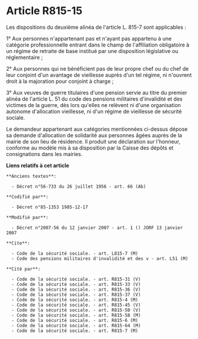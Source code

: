 # Article R815-15

Les dispositions du deuxième alinéa de l'article L. 815-7 sont applicables :

1° Aux personnes n'appartenant pas et n'ayant pas appartenu à une catégorie professionnelle entrant dans le champ de
l'affiliation obligatoire à un régime de retraite de base institué par une disposition législative ou réglementaire ;

2° Aux personnes qui ne bénéficient pas de leur propre chef ou du chef de leur conjoint d'un avantage de vieillesse auprès
d'un tel régime, ni n'ouvrent droit à la majoration pour conjoint à charge ;

3° Aux veuves de guerre titulaires d'une pension servie au titre du premier alinéa de l'article L. 51 du code des pensions
militaires d'invalidité et des victimes de la guerre, dès lors qu'elles ne relèvent ni d'une organisation autonome
d'allocation vieillesse, ni d'un régime de vieillesse de sécurité sociale.

Le demandeur appartenant aux catégories mentionnées ci-dessus dépose sa demande d'allocation de solidarité aux personnes
âgées auprès de la mairie de son lieu de résidence. Il produit une déclaration sur l'honneur, conforme au modèle mis à sa
disposition par la Caisse des dépôts et consignations dans les mairies.

**Liens relatifs à cet article**

	**Anciens textes**:

	  - Décret n°56-733 du 26 juillet 1956 - art. 66 (Ab)

	**Codifié par**:

	  - Décret n°85-1353 1985-12-17

	**Modifié par**:

	  - Décret n°2007-56 du 12 janvier 2007 - art. 1 () JORF 13 janvier 2007

	**Cite**:

	  - Code de la sécurité sociale. - art. L815-7 (M)
	  - Code des pensions militaires d'invalidité et des v - art. L51 (M)

	**Cité par**:

	  - Code de la sécurité sociale. - art. R815-31 (V)
	  - Code de la sécurité sociale. - art. R815-33 (V)
	  - Code de la sécurité sociale. - art. R815-36 (V)
	  - Code de la sécurité sociale. - art. R815-37 (V)
	  - Code de la sécurité sociale. - art. R815-4 (M)
	  - Code de la sécurité sociale. - art. R815-45 (V)
	  - Code de la sécurité sociale. - art. R815-50 (V)
	  - Code de la sécurité sociale. - art. R815-58 (M)
	  - Code de la sécurité sociale. - art. R815-6 (M)
	  - Code de la sécurité sociale. - art. R815-64 (M)
	  - Code de la sécurité sociale. - art. R815-7 (M)
